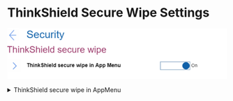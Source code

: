 # ThinkShield Secure Wipe Settings #
![](./img/thinkshieldsecurewipe.png)

<details><summary>ThinkShield secure wipe in AppMenu</summary>

Whether to enable the ThinkShield secure wipe in the App Menu Invoked by F12.

Possible options:

1.	**On** – Default.
2.	Off

| WMI Setting name | Values | Locked by SVP | AMD/Intel |
|:---|:---|:---|:---|
| ThinkShieldsecurewipe | Disable, Enable | Yes | Both |

</details>